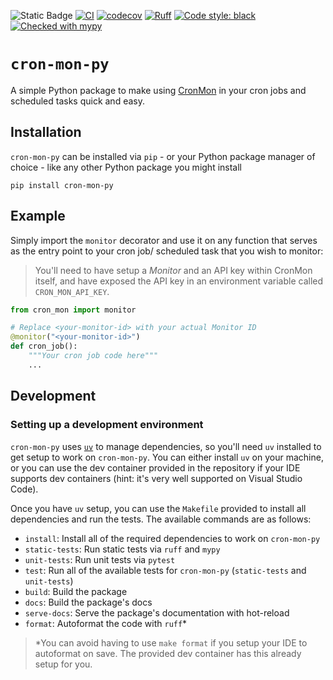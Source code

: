 ![Static Badge](https://img.shields.io/badge/Python-3.9_%7C_3.10_%7C_3.11_%7C_3.12-blue?logo=python&logoColor=white)
[![CI](https://github.com/cron-mon-io/cron-mon-py/actions/workflows/ci.yml/badge.svg)](https://github.com/cron-mon-io/cron-mon-py/actions/workflows/ci.yml)
[![codecov](https://codecov.io/gh/cron-mon-io/cron-mon-py/graph/badge.svg?token=EBVN9A4223)](https://codecov.io/gh/cron-mon-io/cron-mon-py)
[![Ruff](https://img.shields.io/endpoint?url=https://raw.githubusercontent.com/astral-sh/ruff/main/assets/badge/v2.json)](https://github.com/astral-sh/ruff)
[![Code style: black](https://img.shields.io/badge/code%20style-black-000000.svg)](https://github.com/psf/black)
[![Checked with mypy](http://www.mypy-lang.org/static/mypy_badge.svg)](http://mypy-lang.org/)

# `cron-mon-py`

A simple Python package to make using [CronMon](https://github.com/cron-mon-io) in your cron jobs and scheduled tasks quick and easy.


## Installation

`cron-mon-py` can be installed via `pip` - or your Python package manager of choice - like any other Python package you might install

```console
pip install cron-mon-py
```

## Example

Simply import the `monitor` decorator and use it on any function that serves as the entry point to your cron job/ scheduled task that you wish to monitor:

> You'll need to have setup a _Monitor_ and an API key within CronMon itself, and have exposed the API key in an environment variable called `CRON_MON_API_KEY`.

```python
from cron_mon import monitor

# Replace <your-monitor-id> with your actual Monitor ID
@monitor("<your-monitor-id>")
def cron_job():
    """Your cron job code here"""
    ...
```

## Development

### Setting up a development environment

`cron-mon-py` uses [`uv`](https://docs.astral.sh/uv/) to manage dependencies, so you'll need `uv` installed to get setup to work on `cron-mon-py`. You can either install `uv` on your machine, or you can use the dev container provided in the repository if your IDE supports dev containers (hint: it's very well supported on Visual Studio Code).

Once you have `uv` setup, you can use the `Makefile` provided to install all dependencies and run the tests. The available commands are as follows:

* `install`: Install all of the required dependencies to work on `cron-mon-py`
* `static-tests`: Run static tests via `ruff` and `mypy`
* `unit-tests`: Run unit tests via `pytest`
* `test`: Run all of the available tests for `cron-mon-py` (`static-tests` and `unit-tests`)
* `build`: Build the package
* `docs`: Build the package's docs
* `serve-docs`: Serve the package's documentation with hot-reload
* `format`: Autoformat the code with `ruff`*

> *You can avoid having to use `make format` if you setup your IDE to autoformat on save. The provided dev container has this already setup for you.
